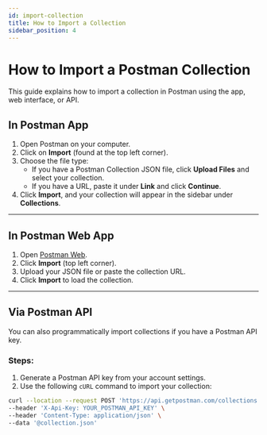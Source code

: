 ```yaml
---
id: import-collection
title: How to Import a Collection
sidebar_position: 4
---
```


# How to Import a Postman Collection

This guide explains how to import a collection in Postman using the app, web interface, or API.

## In Postman App

1. Open Postman on your computer.
2. Click on **Import** (found at the top left corner).
3. Choose the file type:
   - If you have a Postman Collection JSON file, click **Upload Files** and select your collection.
   - If you have a URL, paste it under **Link** and click **Continue**.
4. Click **Import**, and your collection will appear in the sidebar under **Collections**.

---

## In Postman Web App

1. Open [Postman Web](https://web.postman.co).
2. Click **Import** (top left corner).
3. Upload your JSON file or paste the collection URL.
4. Click **Import** to load the collection.

---

## Via Postman API

You can also programmatically import collections if you have a Postman API key.

### Steps:

1. Generate a Postman API key from your account settings.
2. Use the following `cURL` command to import your collection:

```bash
curl --location --request POST 'https://api.getpostman.com/collections' \
--header 'X-Api-Key: YOUR_POSTMAN_API_KEY' \
--header 'Content-Type: application/json' \
--data '@collection.json'
```

